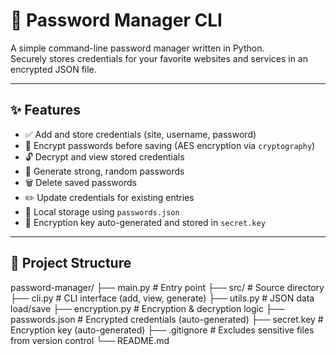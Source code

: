 # 🔐 Password Manager CLI

A simple command-line password manager written in Python.  
Securely stores credentials for your favorite websites and services in an encrypted JSON file.

---

## ✨ Features

- ✅ Add and store credentials (site, username, password)
- 🔐 Encrypt passwords before saving (AES encryption via `cryptography`)
- 🔓 Decrypt and view stored credentials
- 🔁 Generate strong, random passwords
- 🗑️ Delete saved passwords
- ✏️ Update credentials for existing entries
- 🧠 Local storage using `passwords.json`
- 📁 Encryption key auto-generated and stored in `secret.key`

---

## 📁 Project Structure

password-manager/
├── main.py          # Entry point
├── src/             # Source directory
  ├── cli.py           # CLI interface (add, view, generate)
  ├── utils.py         # JSON data load/save
  ├── encryption.py    # Encryption & decryption logic
  ├── passwords.json   # Encrypted credentials (auto-generated)
  ├── secret.key       # Encryption key (auto-generated)
  ├── .gitignore       # Excludes sensitive files from version control
  └── README.md





